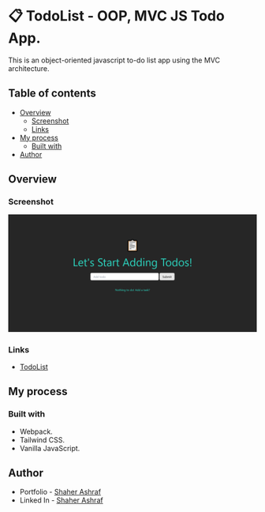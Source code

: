 # 📋 TodoList - OOP, MVC JS Todo App.

This is an object-oriented javascript to-do list app using the MVC architecture. 

## Table of contents

- [Overview](#overview)
  - [Screenshot](#screenshot)
  - [Links](#links)
- [My process](#my-process)
  - [Built with](#built-with)
- [Author](#author)


## Overview

### Screenshot

![](./dist/assets/Screenshot.png)

### Links

- [TodoList](https://mvc-oop-todolist.netlify.app)

## My process

### Built with

- Webpack.
- Tailwind CSS.
- Vanilla JavaScript.

## Author

- Portfolio - [Shaher Ashraf](https://thegoat7.netlify.app/)
- Linked In - [Shaher Ashraf](https://www.linkedin.com/in/shaher88223/)
